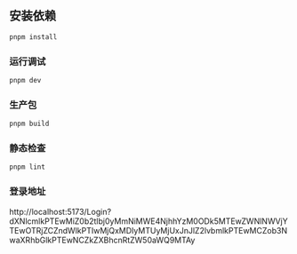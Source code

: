## 安装依赖

```sh
pnpm install
```

### 运行调试

```sh
pnpm dev
```

### 生产包

```sh
pnpm build
```

### 静态检查

```sh
pnpm lint
```

### 登录地址

http://localhost:5173/Login?dXNlcmlkPTEwMiZ0b2tlbj0yMmNiMWE4NjhhYzM0ODk5MTEwZWNlNWVjYTEwOTRjZCZndWlkPTIwMjQxMDIyMTUyMjUxJnJlZ2lvbmlkPTEwMCZob3NwaXRhbGlkPTEwNCZkZXBhcnRtZW50aWQ9MTAy
